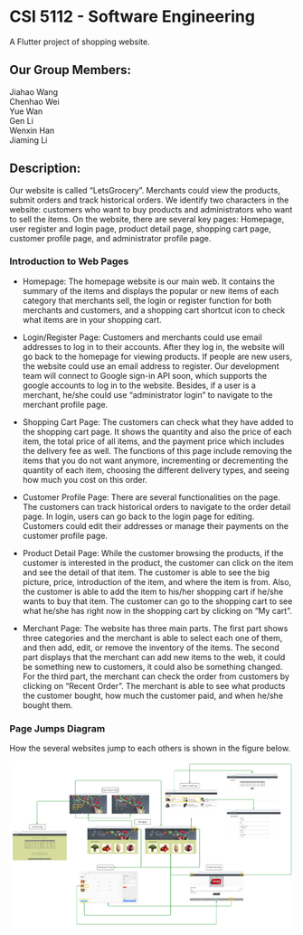 # CSI 5112 - Software Engineering

A Flutter project of shopping website.

## Our Group Members:
Jiahao Wang </br>
Chenhao Wei </br>
Yue Wan </br>
Gen Li </br>
Wenxin Han </br>
Jiaming Li </br>

## Description: 

Our website is called “LetsGrocery”.  Merchants could view the products, submit orders and track historical orders. We identify two characters in the website: customers who want to buy products and administrators who want to sell the items.  On the website, there are several key pages: Homepage, user register and login page, product detail page, shopping cart page, customer profile page, and administrator profile page. </br>

### Introduction to Web Pages
- Homepage: The homepage website is our main web. It contains the summary of the items and displays the popular or new items of each category that merchants sell, the login or register function for both merchants and customers, and a shopping cart shortcut icon to check what items are in your shopping cart.</br>

- Login/Register Page: Customers and merchants could use email addresses to log in to their accounts. After they log in, the website will go back to the homepage for viewing products. If people are new users, the website could use an email address to register. Our development team will connect to Google sign-in API soon, which supports the google accounts to log in to the website. Besides, if a user is a merchant, he/she could use “administrator login” to navigate to the merchant profile page. </br>

- Shopping Cart Page: The customers can check what they have added to the shopping cart page. It shows the quantity and also the price of each item, the total price of all items, and the payment price which includes the delivery fee as well. The functions of this page include removing the items that you do not want anymore,  incrementing or decrementing the quantity of each item, choosing the different delivery types, and seeing how much you cost on this order.</br>

- Customer Profile Page: There are several functionalities on the page. The customers can track historical orders to navigate to the order detail page. In login, users can go back to the login page for editing. Customers could edit their addresses or manage their payments on the customer profile page. </br>

- Product Detail Page: While the customer browsing the products, if the customer is interested in the product, the customer can click on the item and see the detail of that item. The customer is able to see the big picture, price, introduction of the item, and where the item is from. Also, the customer is able to add the item to his/her shopping cart if he/she wants to buy that item. The customer can go to the shopping cart to see what he/she has right now in the shopping cart by clicking on “My cart”. </br>

- Merchant Page: The website has three main parts. The first part shows three categories and the merchant is able to select each one of them, and then add, edit, or remove the inventory of the items. The second part displays that the merchant can add new items to the web, it could be something new to customers, it could also be something changed. For the third part, the merchant can check the order from customers by clicking on “Recent Order”. The merchant is able to see what products the customer bought, how much the customer paid, and when he/she bought them.</br>

### Page Jumps Diagram
How the several websites jump to each others is shown in the figure below.

![](https://github.com/JaneLi99/CSI-5112-project/blob/main/Navigate_diagram.png)
